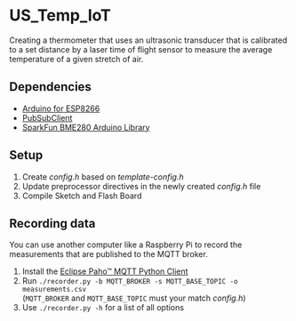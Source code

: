 # US_Temp_IoT
Creating a thermometer that uses an ultrasonic transducer that is calibrated to a set distance by a laser time of flight sensor to measure the average temperature of a given stretch of air.

## Dependencies
* [Arduino for ESP8266](https://github.com/esp8266/Arduino)
* [PubSubClient](https://github.com/knolleary/pubsubclient)
* [SparkFun BME280 Arduino Library](https://github.com/sparkfun/SparkFun_BME280_Arduino_Library)

## Setup
1. Create _config.h_ based on _template-config.h_
2. Update preprocessor directives in the newly created _config.h_ file
3. Compile Sketch and Flash Board

## Recording data
You can use another computer like a Raspberry Pi to record the measurements that are published to the MQTT broker.
1. Install the [Eclipse Paho™ MQTT Python Client](https://github.com/eclipse/paho.mqtt.python)
2. Run `./recorder.py -b MQTT_BROKER -s MQTT_BASE_TOPIC -o measurements.csv`  
(`MQTT_BROKER` and `MQTT_BASE_TOPIC` must your match _config.h_)
3. Use `./recorder.py -h` for a list of all options
